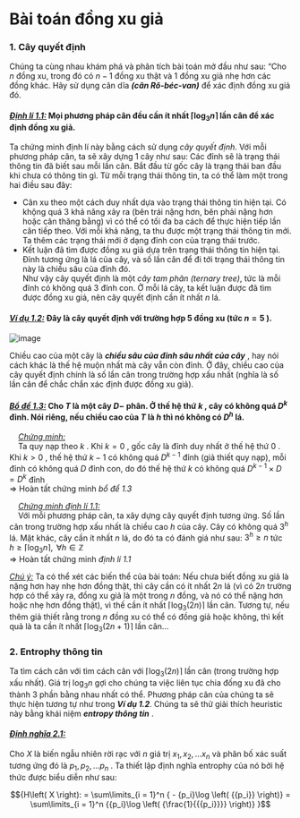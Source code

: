 # Bài toán đồng xu giả 
### 1. Cây quyết định 
Chúng ta cùng nhau khám phá và phân tích bài toán mở đầu như sau: “Cho $n$ đồng xu, trong đó có $n-1$ đồng xu thật và 1 đồng xu giả nhẹ hơn các đồng khác. Hãy sử dụng cân dĩa ***(cân Rô-béc-van)*** để xác định đồng xu giả đó. 
#### *<ins>Định lí 1.1:</ins>* Mọi phương pháp cân đều cần ít nhất $\left\lceil {{{\log }_3}n} \right\rceil$ lần cân để xác định đồng xu giả. 
Ta chứng minh định lí này bằng cách sử dụng *cây quyết định*. Với mỗi phương pháp cân, ta sẽ xây dựng 1 cây như sau: Các đỉnh sẽ là trạng thái thông tin đã biết sau mỗi lần cân. Bắt đầu từ gốc cây là trạng thái ban đầu khi chưa có thông tin gì. Từ mỗi trạng thái thông tin, ta có thể làm một trong hai điều sau đây: 
-	Cân xu theo một cách duy nhất dựa vào trạng thái thông tin hiện tại. Có khộng quá 3 khả năng xảy ra (bên trái nặng hơn, bên phải nặng hơn hoặc cân thăng bằng) vì có thể có tối đa ba cách để thực hiện tiếp lần cân tiếp theo. Với mỗi khả năng, ta thu được một trạng thái thông tin mới. Ta thêm các trạng thái mới ở dạng đỉnh con của trạng thái trước. 
-	Kết luận đã tìm được đồng xu giả dựa trên trạng thái thông tin hiện tại. Đỉnh tương ứng là lá của cây, và số lần cân để đi tới trạng thái thông tin này là chiều sâu của đỉnh đó. <br>
Như vậy cây quyết định là một *cây tam phân (ternary tree)*, tức là mỗi đỉnh có không quá 3 đỉnh con. Ở mỗi lá cây, ta kết luận được đã tìm được đồng xu giả, nên cây quyết định cần ít nhất $n$ lá.
#### *<ins>Ví dụ 1.2:</ins>* Đây là cây quyết định với trường hợp 5 đồng xu (tức $n=5$ ).

![image](https://github.com/MustardLawyer1995/LTTC-LTTCKH/assets/156400720/7a46f667-f34e-4c4d-a35d-f8f6748c0c71)

Chiều cao của một cây là ***chiều sâu của đỉnh sâu nhất của cây*** , hay nói cách khác là thế hệ muộn nhất mà cây vẫn còn đỉnh. Ở đây, chiều cao của cây quyết định chính là số lần cân trong trường hợp xấu nhất (nghĩa là số lần cân để chắc chắn xác định được đồng xu giả).
#### *<ins>Bổ đề 1.3:</ins>* Cho $T$ là một cây $D-$ phân. Ở thế hệ thứ $k$ , cây có không quá $D^k$ đỉnh. Nói riêng, nếu chiều cao của $T$ là $h$ thì nó không có $D^h$ lá. <br>
&nbsp;&nbsp;&nbsp;&nbsp;*<ins>Chứng minh:</ins>* <br>
&nbsp;&nbsp;&nbsp;&nbsp;Ta quy nạp theo $k$ . Khi $k=0$ , gốc cây là đỉnh duy nhất ở thế hệ thứ $0$ . Khi $k>0$ , thế hệ thứ $k-1$ có không quá $D^{k-1}$  đỉnh (giả thiết quy nạp), mỗi đỉnh có không quá $D$ đỉnh con, do đó thế hệ thứ $k$ có không quá $D^{k-1} \times D = D^{k}$ đỉnh <br> 
$\Longrightarrow$ Hoàn tất chứng minh *bổ để 1.3* <br>

&nbsp;&nbsp;&nbsp;&nbsp;*<ins>Chứng minh định lí 1.1:</ins>* <br>
&nbsp;&nbsp;&nbsp;&nbsp;Với mỗi phương pháp cân, ta xây dựng cây quyết định tương ứng. Số lần cân trong trường hợp xấu nhất là chiều cao $h$ của cây. Cây có không quá $3^h$ lá. Mặt khác, cây cần ít nhất $n$ lá, do đó ta có đánh giá như sau: ${3^h} \ge n$ tức $h \ge \left\lceil {{{\log }_3}n} \right\rceil , \text{ } \forall h { \in \mathbb{Z}}$ <br>
$\Longrightarrow$ Hoàn tất chứng minh *định lí 1.1* <br>

*<ins>Chú ý:</ins>* Ta có thể xét các biến thể của bài toán: Nếu chưa biết đồng xu giả là nặng hơn hay nhẹ hơn đồng thật, thì cây cần có ít nhất $2n$ lá (vì có $2n$ trường hợp có thể xảy ra, đồng xu giả là một trong $n$ đồng, và nó có thể nặng hơn hoặc nhẹ hơn đồng thật), vì thế cần ít nhất $\left\lceil {{{\log }_3}\left( {2n} \right)} \right\rceil$ lần cân. Tương tự, nếu thêm giả thiết rằng trong $n$ đồng xu có thể có đồng giả hoặc không, thì kết quả là ta cần ít nhất $\left\lceil {{{\log }_3}\left( {2n+1} \right)} \right\rceil$ lần cân... <br>
### 2. Entrophy thông tin <br>
Ta tìm cách cân với tìm cách cân với $\left\lceil {{{\log }_3}\left( {2n} \right)} \right\rceil$ lần cân (trong trường hợp xấu nhất). Giá trị ${\log _3}n$ gợi cho chúng ta việc liên tục chia đống xu đã cho thành 3 phần bằng nhau nhất có thể. Phương pháp cân của chúng ta sẽ thực hiện tương tự như trong ***Ví dụ 1.2***. Chúng ta sẽ thử giải thích heuristic này bằng khái niệm ***entropy thông tin*** . <br>
#### *<ins>Định nghĩa 2.1:</ins>*
Cho $X$ là biến ngẫu nhiên rời rạc với $n$ giá trị ${x_1},{x_2},...{x_n}$ và phân bố xác suất tương ứng đó là ${p_1},{p_2},...{p_n}$ . Ta thiết lập định nghĩa entrophy của nó bởi hệ thức được biểu diễn như sau: 
```math
{H\left( X \right): = \sum\limits_{i = 1}^n { - {p_i}\log \left( {{p_i}} \right)}  = \sum\limits_{i = 1}^n {{p_i}\log \left( {\frac{1}{{{p_i}}}} \right)} }
```
















